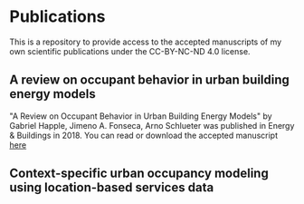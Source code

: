 # Publications
This is a repository to provide access to the accepted manuscripts of my own scientific publications under the CC-BY-NC-ND 4.0 license.

## A review on occupant behavior in urban building energy models

"A Review on Occupant Behavior in Urban Building Energy Models" by Gabriel Happle, Jimeno A. Fonseca, Arno Schlueter was published in Energy & Buildings in 2018. You can read or download the accepted manuscript [here](https://github.com/gabriel-happle/publications/blob/master/A_review_on_occupant_behavior_in_urban_building_energy_models.pdf)

## Context-specific urban occupancy modeling using location-based services data

